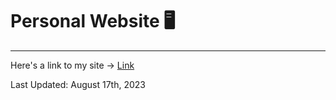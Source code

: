 # Personal Website 🖥

---

Here's a link to my site -> [Link](https://jonzamora.dev)

Last Updated: August 17th, 2023